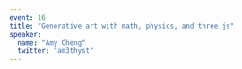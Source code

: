 ```yaml
---
event: 16
title: "Generative art with math, physics, and three.js"
speaker:
  name: "Amy Cheng"
  twitter: "am3thyst"
---
```


